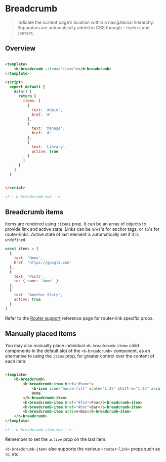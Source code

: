 # Breadcrumb

> Indicate the current page's location within a navigational hierarchy. Separators are automatically
> added in CSS through <code>::before</code> and <code>content</code>.

## Overview

```html

<template>
    <b-breadcrumb :items="items"></b-breadcrumb>
</template>

<script>
  export default {
    data() {
      return {
        items: [
          {
            text: 'Admin',
            href: '#'
          },
          {
            text: 'Manage',
            href: '#'
          },
          {
            text: 'Library',
            active: true
          }
        ]
      }
    }
  }


</script>

<!-- b-breadcrumb.vue -->
```

## Breadcrumb items

Items are rendered using `:items` prop. It can be an array of objects to provide link and active state. Links can
be `href`'s for anchor tags, or `to`'s for router-links. Active state of last element is automatically set if it
is `undefined`.

<!-- eslint-disable no-unused-vars -->

```js
const items = [
  {
    text: 'Home',
    href: 'https://google.com'
  },
  {
    text: 'Posts',
    to: { name: 'home' }
  },
  {
    text: 'Another Story',
    active: true
  }
]
```

Refer to the [Router support](/docs/reference/router-links) reference page for router-link specific props.

## Manually placed items

You may also manually place individual `<b-breadcrumb-item>` child components in the default slot of
the `<b-breadcrumb>` component, as an alternative to using the `items` prop, for greater control over the content of
each item:

```html

<template>
    <b-breadcrumb>
        <b-breadcrumb-item href="#home">
            <b-icon icon="house-fill" scale="1.25" shift-v="1.25" aria-hidden="true"></b-icon>
            Home
        </b-breadcrumb-item>
        <b-breadcrumb-item href="#foo">Foo</b-breadcrumb-item>
        <b-breadcrumb-item href="#bar">Bar</b-breadcrumb-item>
        <b-breadcrumb-item active>Baz</b-breadcrumb-item>
    </b-breadcrumb>
</template>

<!-- b-breadcrumb-item.vue -->
```

Remember to set the `active` prop on the last item.

`<b-breadcrumb-item>` also supports the various `<router-link>` props such as `to`, etc.

<!-- Component reference added automatically from component package.json -->
